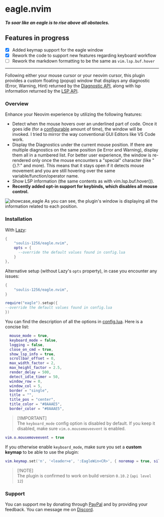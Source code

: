 # eagle.nvim

***To soar like an eagle is to rise above all obstacles.***

## Features in progress
- [x] Added keymap support for the eagle window
- [x] Rework the code to support new features regarding keyboard workflow
- [ ] Rework the markdown formatting to be the same as `vim.lsp.buf.hover`

---

Following either your mouse cursor or your neovim cursor, this plugin provides a custom floating (popup) window that displays any diagnostic (Error, Warning, Hint) returned by the [Diagnostic API](https://neovim.io/doc/user/diagnostic.html), along with lsp information returned by the [LSP API](https://neovim.io/doc/user/lsp.html).
### Overview
Enhance your Neovim experience by utilizing the following features:
- Detect when the mouse hovers over an underlined part of code. Once it goes idle (for a [configurable](./lua/eagle/config.lua) amount of time), the window will be invoked. I tried to mirror the way conventional GUI Editors like VS Code work.
- Display the Diagnostics under the current mouse position. If there are multiple diagnostics on the same position (ie Error and Warning), display them all in a numbered list. For better user experience, the window is re-rendered only once the mouse encounters a "special" character (like "{}.?:" and more). This means that it stays open if it detects mouse movement and you are still hovering over the same variable/function/operator name.
- Show LSP information (the same contents as with vim.lsp.buf.hover()).
- **Recently added opt-in support for keybinds, which disables all mouse control.**

![showcase_eagle](https://github.com/soulis-1256/eagle.nvim/assets/118274635/ec28d139-0087-4e0d-a52b-c217231b846e)
As you can see, the plugin's window is displaying all the information related to each position.

### Installation
With [Lazy](https://github.com/folke/lazy.nvim):
```lua
{
    "soulis-1256/eagle.nvim",
    opts = {
      --override the default values found in config.lua
    }
},
```

Alternative setup (without Lazy's `opts` property), in case you encounter any issues:
```lua
{
    "soulis-1256/eagle.nvim",
}
```

```lua
require("eagle").setup({
--override the default values found in config.lua
})
```

You can find the description of all the options in [config.lua](./lua/eagle/config.lua). Here is a concise list:

```lua
  mouse_mode = true,
  keyboard_mode = false,
  logging = false,
  close_on_cmd = true,
  show_lsp_info = true,
  scrollbar_offset = 0,
  max_width_factor = 2,
  max_height_factor = 2.5,
  render_delay = 500,
  detect_idle_timer = 50,
  window_row = 0,
  window_col = 5,
  border = "single",
  title = "",
  title_pos = "center",
  title_color = "#8AAAE5",
  border_color = "#8AAAE5",
```

> [!IMPORTANT]\
> The `keyboard_mode` config option is disabled by default. If you keep it
> disabled, make sure `vim.o.mousemoveevent` is enabled.
```lua
vim.o.mousemoveevent = true
```

If you otherwise enable `keyboard_mode`, make sure you set a **custom keymap** to be able to use the plugin:
```lua
vim.keymap.set('n', '<leader>e', ':EagleWin<CR>', { noremap = true, silent = true })
```

> [!NOTE]\
> The plugin is confirmed to work on build version `0.10.2` (`api level 12`)

### Support
You can support me by donating through [PayPal](https://www.paypal.com/paypalme/soulis1256) and by providing your feedback. You can message me on [Discord](https://discord.com/users/319490489411829761).
